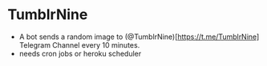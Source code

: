 # TumblrNine
* A bot sends a random image to (@TumblrNine)[https://t.me/TumblrNine] Telegram Channel every 10 minutes.
* needs cron jobs or heroku scheduler 
